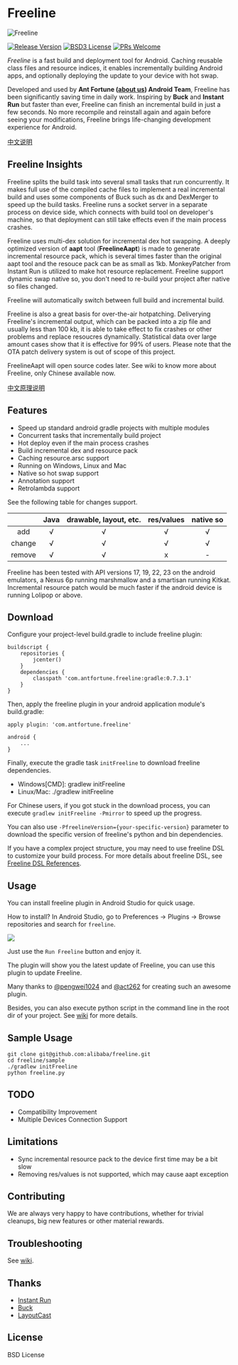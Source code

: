 # Freeline

![Freeline](http://ww4.sinaimg.cn/large/006tNc79gw1f6ooza8pkuj30h804gjrk.jpg)

[![Release Version](https://img.shields.io/badge/release-0.7.3.1-red.svg)](https://github.com/alibaba/freeline/releases) [![BSD3 License](https://img.shields.io/badge/license-BSD3-blue.svg)](https://github.com/alibaba/freeline/blob/master/LICENSE) [![PRs Welcome](https://img.shields.io/badge/PRs-welcome-brightgreen.svg)](https://github.com/alibaba/freeline/pulls)

*Freeline* is a fast build and deployment tool for Android. Caching reusable class files and resource indices, it enables incrementally building Android apps, and optionally deploying the update to your device with hot swap.

Developed and used by **Ant Fortune ([about us](https://www.antfortune.com/ "about us")) Android Team**, Freeline has been significantly saving time in daily work. Inspiring by **Buck** and **Instant Run** but faster than ever, Freeline can finish an incremental build in just a few seconds. No more recompile and reinstall again and again before seeing your modifications, Freeline brings life-changing development experience for Android.

[中文说明](README-zh.md)

## Freeline Insights
Freeline splits the build task into several small tasks that run concurrently. It makes full use of the compiled cache files to implement a real incremental build and uses some components of Buck such as dx and DexMerger to speed up the build tasks. Freeline runs a socket server in a separate process on device side, which connects with build tool on developer's machine, so that deployment can still take effects even if the main process crashes.

Freeline uses multi-dex solution for incremental dex hot swapping. A deeply optimized version of **aapt** tool (**FreelineAapt**) is made to generate incremental resource pack, which is several times faster than the original aapt tool and the resouce pack can be as small as 1kb. MonkeyPatcher from Instant Run is utilized to make hot resource replacement. Freeline support dynamic swap native so, you don't need to re-build your project after native so files changed. 

Freeline will automatically switch between full build and incremental build.

Freeline is also a great basis for over-the-air hotpatching. Deliverying Freeline's incremental output, which can be packed into a zip file and usually less than 100 kb, it is able to take effect to fix crashes or other problems and replace resoucres dynamically. Statistical data over large amount cases show that it is effective for 99% of users. Please note that the OTA patch delivery system is out of scope of this project.

FreelineAapt will open source codes later. See wiki to know more about Freeline, only Chinese available now.

[中文原理说明](https://yq.aliyun.com/articles/59122?spm=5176.8091938.0.0.1Bw3mU)

## Features
- Speed up standard android gradle projects with multiple modules
- Concurrent tasks that incrementally build project
- Hot deploy even if the main process crashes
- Build incremental dex and resource pack
- Caching resource.arsc support
- Running on Windows, Linux and Mac
- Native so hot swap support
- Annotation support
- Retrolambda support

See the following table for changes support.

|| Java | drawable, layout, etc. | res/values | native so|
|:-----:|:----:|:----:|:----:|:----:|
| add    | √    | √    |√ |   √   |     
| change    | √    |  √   |√ |   √   | 
| remove   | √    |   √  |x|   -   | 


Freeline has been tested with API versions 17, 19, 22, 23 on the android emulators, a Nexus 6p running marshmallow and a smartisan running Kitkat. Incremental resource patch would be much faster if the android device is running Lolipop or above.

## Download
Configure your project-level build.gradle to include freeline plugin:

````Gradle
buildscript {
    repositories {
        jcenter()
    }
    dependencies {
        classpath 'com.antfortune.freeline:gradle:0.7.3.1'
    }
}
````
Then, apply the freeline plugin in your android application module's build.gradle:

````Gradle
apply plugin: 'com.antfortune.freeline'

android {
    ...
}
````

Finally, execute the gradle task `initFreeline` to download freeline dependencies.

- Windows[CMD]: gradlew initFreeline
- Linux/Mac: ./gradlew initFreeline

For Chinese users, if you got stuck in the download process, you can execute `gradlew initFreeline -Pmirror` to speed up the progress.

You can also use `-PfreelineVersion={your-specific-version}` parameter to download the specific version of freeline's python and bin dependencies.

If you have a complex project structure, you may need to use freeline DSL to customize your build process. For more details about freeline DSL, see [Freeline DSL References](https://github.com/alibaba/freeline/wiki/Freeline-DSL-References).

## Usage
You can install freeline plugin in Android Studio for quick usage.

How to install? In Android Studio, go to Preferences → Plugins → Browse repositories and search for `freeline`.

![](http://ww4.sinaimg.cn/large/65e4f1e6gw1f82eknaeudj20tk01omxe.jpg)

Just use the `Run Freeline` button and enjoy it.

The plugin will show you the latest update of Freeline, you can use this plugin to update Freeline.

Many thanks to [@pengwei1024](https://github.com/pengwei1024) and [@act262](https://github.com/act262) for creating such an awesome plugin.

Besides, you can also execute python script in the command line in the root dir of your project. See [wiki](https://github.com/alibaba/freeline/wiki/Freeline-CLI-Usage) for more details.


## Sample Usage
````
git clone git@github.com:alibaba/freeline.git
cd freeline/sample
./gradlew initFreeline
python freeline.py
````

## TODO
- Compatibility Improvement
- Multiple Devices Connection Support

## Limitations
- Sync incremental resource pack to the device first time may be a bit slow
- Removing res/values is not supported, which may cause aapt exception

## Contributing
We are always very happy to have contributions, whether for trivial cleanups, big new features or other material rewards.

## Troubleshooting
See [wiki](https://github.com/alibaba/freeline/wiki/%E5%B8%B8%E8%A7%81%E9%97%AE%E9%A2%98).

## Thanks
- [Instant Run](https://developer.android.com/studio/run/index.html#instant-run)
- [Buck](https://github.com/facebook/buck)
- [LayoutCast](https://github.com/mmin18/LayoutCast)

## License
BSD License







